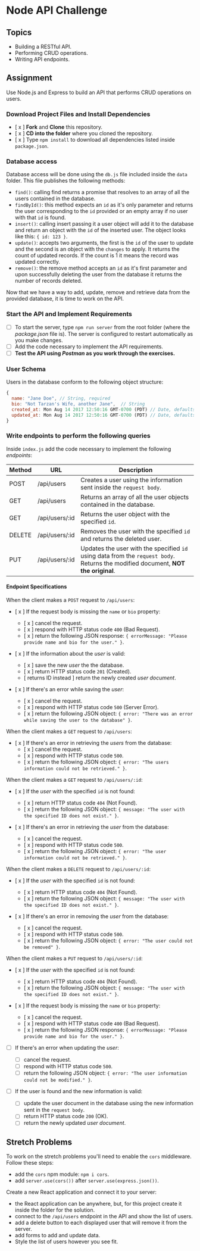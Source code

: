 # Node API Challenge

## Topics

- Building a RESTful API.
- Performing CRUD operations.
- Writing API endpoints.

## Assignment

Use Node.js and Express to build an API that performs CRUD operations on users.

### Download Project Files and Install Dependencies

- [ x ] **Fork** and **Clone** this repository.
- [ x ] **CD into the folder** where you cloned the repository.
- [ x ] Type `npm install` to download all dependencies listed inside `package.json`.

### Database access

Database access will be done using the `db.js` file included inside the `data` folder. This file publishes the following methods:

- `find()`: calling find returns a promise that resolves to an array of all the users contained in the database.
- `findById()`: this method expects an `id` as it's only parameter and returns the user corresponding to the `id` provided or an empty array if no user with that `id` is found.
- `insert()`: calling insert passing it a user object will add it to the database and return an object with the `id` of the inserted user. The object looks like this: `{ id: 123 }`.
- `update()`: accepts two arguments, the first is the `id` of the user to update and the second is an object with the `changes` to apply. It returns the count of updated records. If the count is 1 it means the record was updated correctly.
- `remove()`: the remove method accepts an `id` as it's first parameter and upon successfully deleting the user from the database it returns the number of records deleted.

Now that we have a way to add, update, remove and retrieve data from the provided database, it is time to work on the API.

### Start the API and Implement Requirements

- [ ] To start the server, type `npm run server` from the root folder (where the _package.json_ file is). The server is configured to restart automatically as you make changes.
- [ ] Add the code necessary to implement the API requirements.
- [ ] **Test the API using _Postman_ as you work through the exercises.**

### User Schema

Users in the database conform to the following object structure:

```js
{
  name: "Jane Doe", // String, required
  bio: "Not Tarzan's Wife, another Jane",  // String
  created_at: Mon Aug 14 2017 12:50:16 GMT-0700 (PDT) // Date, defaults to current date
  updated_at: Mon Aug 14 2017 12:50:16 GMT-0700 (PDT) // Date, defaults to current date
}
```

### Write endpoints to perform the following queries

Inside `index.js` add the code necessary to implement the following _endpoints_:

| Method | URL            | Description                                                                                                                       |
| ------ | -------------- | --------------------------------------------------------------------------------------------------------------------------------- |
| POST   | /api/users     | Creates a user using the information sent inside the `request body`.                                                              |
| GET    | /api/users     | Returns an array of all the user objects contained in the database.                                                               |
| GET    | /api/users/:id | Returns the user object with the specified `id`.                                                                                  |
| DELETE | /api/users/:id | Removes the user with the specified `id` and returns the deleted user.                                                            |
| PUT    | /api/users/:id | Updates the user with the specified `id` using data from the `request body`. Returns the modified document, **NOT the original**. |

#### Endpoint Specifications

When the client makes a `POST` request to `/api/users`:

- [ x ] If the request body is missing the `name` or `bio` property:

  - [ x ] cancel the request.
  - [ x ] respond with HTTP status code `400` (Bad Request).
  - [ x ] return the following JSON response: `{ errorMessage: "Please provide name and bio for the user." }`.

- [ x ] If the information about the _user_ is valid:

  - [ x ] save the new _user_ the the database.
  - [ x ] return HTTP status code `201` (Created).
  - [ returns ID instead ] return the newly created _user document_.

- [ x ] If there's an error while saving the _user_:
  - [ x ] cancel the request.
  - [ x ] respond with HTTP status code `500` (Server Error).
  - [ x ] return the following JSON object: `{ error: "There was an error while saving the user to the database" }`.

When the client makes a `GET` request to `/api/users`:

- [ x ] If there's an error in retrieving the _users_ from the database:
  - [ x ] cancel the request.
  - [ x ] respond with HTTP status code `500`.
  - [ x ] return the following JSON object: `{ error: "The users information could not be retrieved." }`.

When the client makes a `GET` request to `/api/users/:id`:

- [ x ] If the _user_ with the specified `id` is not found:

  - [ x ] return HTTP status code `404` (Not Found).
  - [ x ] return the following JSON object: `{ message: "The user with the specified ID does not exist." }`.

- [ x ] If there's an error in retrieving the _user_ from the database:
  - [ x ] cancel the request.
  - [ x ] respond with HTTP status code `500`.
  - [ x ] return the following JSON object: `{ error: "The user information could not be retrieved." }`.

When the client makes a `DELETE` request to `/api/users/:id`:

- [ x ] If the _user_ with the specified `id` is not found:

  - [ x ] return HTTP status code `404` (Not Found).
  - [ x ] return the following JSON object: `{ message: "The user with the specified ID does not exist." }`.

- [ x ] If there's an error in removing the _user_ from the database:
  - [ x ] cancel the request.
  - [ x ] respond with HTTP status code `500`.
  - [ x ] return the following JSON object: `{ error: "The user could not be removed" }`.

When the client makes a `PUT` request to `/api/users/:id`:

- [ x ] If the _user_ with the specified `id` is not found:

  - [ x ] return HTTP status code `404` (Not Found).
  - [ x ] return the following JSON object: `{ message: "The user with the specified ID does not exist." }`.

- [ x ] If the request body is missing the `name` or `bio` property:

  - [ x ] cancel the request.
  - [ x ] respond with HTTP status code `400` (Bad Request).
  - [ x ] return the following JSON response: `{ errorMessage: "Please provide name and bio for the user." }`.

- [ ] If there's an error when updating the _user_:

  - [ ] cancel the request.
  - [ ] respond with HTTP status code `500`.
  - [ ] return the following JSON object: `{ error: "The user information could not be modified." }`.

- [ ] If the user is found and the new information is valid:

  - [ ] update the user document in the database using the new information sent in the `request body`.
  - [ ] return HTTP status code `200` (OK).
  - [ ] return the newly updated _user document_.

## Stretch Problems

To work on the stretch problems you'll need to enable the `cors` middleware. Follow these steps:

- add the `cors` npm module: `npm i cors`.
- add `server.use(cors())` after `server.use(express.json())`.

Create a new React application and connect it to your server:

- the React application can be anywhere, but, for this project create it inside the folder for the solution.
- connect to the `/api/users` endpoint in the API and show the list of users.
- add a delete button to each displayed user that will remove it from the server.
- add forms to add and update data.
- Style the list of users however you see fit.
